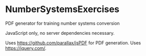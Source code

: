 # NumberSystemsExercises
PDF generator for training number systems conversion

JavaScript only, no server dependencies necessary.

Uses https://github.com/parallax/jsPDF for PDF generation.
Uses https://jquery.com/.


